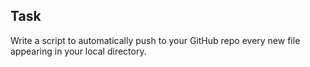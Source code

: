 ## Task

Write a script to automatically push to your GitHub repo every new file appearing in your local directory.
